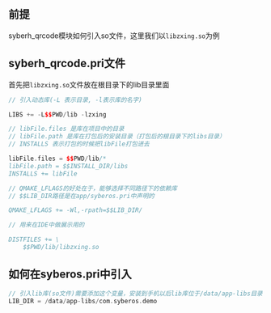 ## 前提
syberh_qrcode模块如何引入so文件，这里我们以`libzxing.so`为例

## syberh_qrcode.pri文件
首先把`libzxing.so`文件放在根目录下的lib目录里面

```C++
// 引入动态库(-L 表示目录, -l表示库的名字)

LIBS += -L$$PWD/lib -lzxing

// libFile.files 是库在项目中的目录
// libFile.path 是库在打包后的安装目录（打包后的根目录下的libs目录）
// INSTALLS 表示打包的时候把libFile打包进去

libFile.files = $$PWD/lib/*
libFile.path = $$INSTALL_DIR/libs
INSTALLS += libFile

// QMAKE_LFLAGS的好处在于，能够选择不同路径下的依赖库
// $$LIB_DIR路径是在app/syberos.pri中声明的

QMAKE_LFLAGS += -Wl,-rpath=$$LIB_DIR/

// 用来在IDE中做展示用的

DISTFILES += \
    $$PWD/lib/libzxing.so
```

## 如何在syberos.pri中引入
``` C++
// 引入lib库(so文件)需要添加这个变量，安装到手机以后lib库位于/data/app-libs目录下， 根据appid来分开的
LIB_DIR = /data/app-libs/com.syberos.demo
```